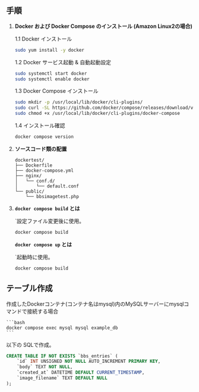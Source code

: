 ## 手順

1. **Docker および Docker Compose のインストール (Amazon Linux2の場合)**

    1.1 Docker インストール
    ```bash
    sudo yum install -y docker
    ```

    1.2 Docker サービス起動 & 自動起動設定
    ```bash
    sudo systemctl start docker
    sudo systemctl enable docker
    ```

    1.3 Docker Compose インストール
    ```bash
    sudo mkdir -p /usr/local/lib/docker/cli-plugins/
    sudo curl -SL https://github.com/docker/compose/releases/download/v2.36.0/docker-compose-linux-x86_64 -o /usr/local/lib/docker/cli-plugins/docker-compose
    sudo chmod +x /usr/local/lib/docker/cli-plugins/docker-compose
    ```

    1.4 インストール確認
    ```bash
    docker compose version
    ```

2. **ソースコード類の配置**

    ```text
    dockertest/
    ├── Dockerfile
    ├── docker-compose.yml
    ├── nginx/
    │   └── conf.d/
    │       └── default.conf
    └── public/
        └── bbsimagetest.php
    ```

3. **`docker compose build` とは**

    `設定ファイル変更後に使用。

    ```bash
    docker compose build
    ```

    **`docker compose up` とは**

    `起動時に使用。

    ```bash
    docker compose build
    ```

## テーブル作成

作成したDockerコンテナ(コンテナ名はmysql)内のMySQLサーバーにmysqlコマンドで接続する場合

    ```bash
    docker compose exec mysql mysql example_db
    ```


以下の SQLで作成。

```sql
CREATE TABLE IF NOT EXISTS `bbs_entries` (
    `id` INT UNSIGNED NOT NULL AUTO_INCREMENT PRIMARY KEY,
    `body` TEXT NOT NULL,
    `created_at` DATETIME DEFAULT CURRENT_TIMESTAMP,
    `image_filename` TEXT DEFAULT NULL
);

